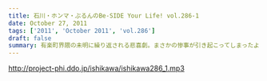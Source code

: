 ```yaml
---
title: 石川・ホンマ・ぶるんのBe-SIDE Your Life! vol.286-1
date: October 27, 2011
tags: ['2011', 'October 2011', 'vol.286']
draft: false
summary: 有楽町界隈の未明に繰り返される悲喜劇。まさかの惨事が引き起こってしまったようだ！「石川VS大坪」大坪クンとはサウンドマン所属のミキサー。新婚。先週、ハネムーンから帰ってきたばかりだ。そんな彼に容赦ない～～NAMAE
---
```


http://project-phi.ddo.jp/ishikawa/ishikawa286_1.mp3